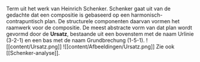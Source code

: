 Term uit het werk van Heinrich Schenker. Schenker gaat uit van de gedachte dat een compositie is gebaseerd op een harmonisch-contrapuntisch plan. De structurele componenten daarvan vormen het raamwerk voor de compositie. De meest abstracte vorm van dat plan wordt gevormd door de **Ursatz**, bestaande uit een bovenstem met de naam Urlinie (3-2-1) en een bas met de naam Grundbrechung (1-5-1).
![[content/Ursatz.png]]
![[content/Afbeeldingen/Ursatz.png]]
Zie ook [[Schenker-analyse]].
